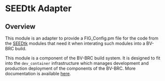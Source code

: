 # SEEDtk Adapter

## Overview

This module is an adapter to provide a FIG_Config.pm file for the code from the
[SEEDtk](https://github.com/SEEDtk) modules that need it when interating such modules into a BV-BRC build.

This module is a component of the BV-BRC build system. It is designed to fit into the
`dev_container` infrastructure which manages development and production deployment of
the components of the BV-BRC. More documentation is available [here](https://github.com/BV-BRC/dev_container/tree/master/README.md).
